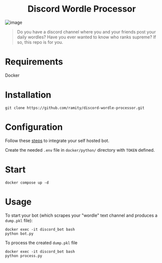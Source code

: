 <h1 align="center">
Discord Wordle Processor
</h1>

![image](https://i.imgur.com/Oadz4qQ.gif)

> Do you have a discord channel where you and your friends post your daily wordles? Have you ever wanted to know who ranks supreme? If so, this repo is for you.

# Requirements

Docker

# Installation

```
git clone https://github.com/ramity/discord-wordle-processor.git
```

# Configuration

Follow these [steps](https://www.writebots.com/discord-bot-token/) to integrate your self hosted bot.

Create the needed `.env` file in `docker/python/` directory with `TOKEN` defined.

# Start

```
docker compose up -d
```

# Usage

To start your bot (which scrapes your "wordle" text channel and produces a `dump.pkl` file):

```
docker exec -it discord_bot bash
python bot.py
```

To process the created `dump.pkl` file

```
docker exec -it discord_bot bash
python process.py
```